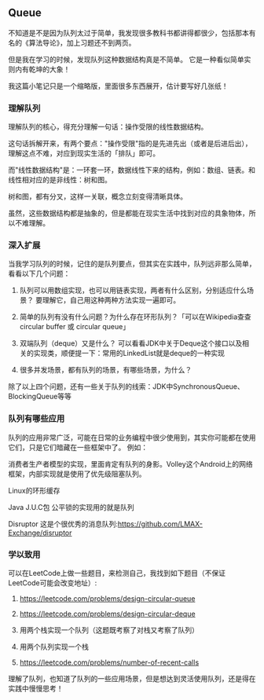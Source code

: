 
## Queue

不知道是不是因为队列太过于简单，我发现很多教科书都讲得都很少，包括那本有名的《算法导论》，加上习题还不到两页。

但是我在学习的时候，发现队列这种数据结构真是不简单。 它是一种看似简单实则内有乾坤的大象！

我这篇小笔记只是一个缩略版，里面很多东西展开，估计要写好几张纸！


### 理解队列

理解队列的核心，得充分理解一句话：操作受限的线性数据结构。

这句话拆解开来，有两个要点："操作受限"指的是先进先出（或者是后进后出），理解这点不难，对应到现实生活的「排队」即可。

而"线性数据结构"是：一环套一环，数据线性下来的结构，例如：数组、链表。和线性相对应的是非线性：树和图。

树和图，都有分叉，这样一关联，概念立刻变得清晰具体。

虽然，这些数据结构都是抽象的，但是都能在现实生活中找到对应的具象物体，所以不难理解。

### 深入扩展

当我学习队列的时候，记住的是队列要点，但其实在实践中，队列远非那么简单，看看以下几个问题：
1. 队列可以用数组实现，也可以用链表实现，两者有什么区别，分别适应什么场景？ 要理解它，自己用这种两种方法实现一遍即可。

2. 简单的队列有没有什么问题？为什么存在环形队列？「可以在Wikipedia查查 circular buffer 或 circular queue」

3. 双端队列（deque）又是什么？ 可以看看JDK中关于Deque这个接口以及相关的实现类，顺便提一下：常用的LinkedList就是deque的一种实现

4. 很多并发场景，都有队列的场景，有哪些场景，为什么？

除了以上四个问题，还有一些关于队列的线索：JDK中SynchronousQueue、BlockingQueue等等


### 队列有哪些应用

队列的应用非常广泛，可能在日常的业务编程中很少使用到，其实你可能都在使用它们，只是它们暗藏在一些框架中了。 例如：

消费者生产者模型的实现，里面肯定有队列的身影。Volley这个Android上的网络框架，内部实现就是使用了优先级阻塞队列。

Linux的环形缓存

Java J.U.C包 公平锁的实现用的就是队列

Disruptor 这是个很优秀的消息队列:https://github.com/LMAX-Exchange/disruptor

### 学以致用

可以在LeetCode上做一些题目，来检测自己，我找到如下题目（不保证LeetCode可能会改变地址）:

1. https://leetcode.com/problems/design-circular-queue

2. https://leetcode.com/problems/design-circular-deque

3. 用两个栈实现一个队列（这题既考察了对栈又考察了队列）

4. 用两个队列实现一个栈

5. https://leetcode.com/problems/number-of-recent-calls

理解了队列，也知道了队列的一些应用场景，但是想达到灵活使用队列，还是得在实践中慢慢思考！






